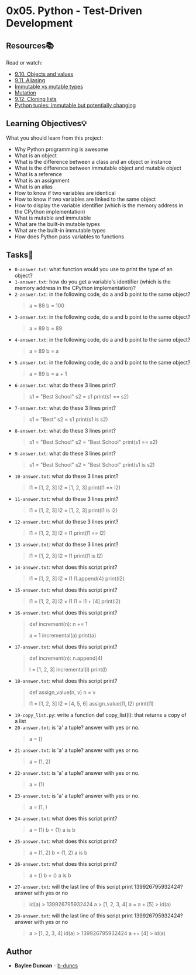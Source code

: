# 0x05. Python - Test-Driven Development

## Resources:books:
Read or watch:
* [9.10. Objects and values](https://intranet.hbtn.io/rltoken/QviwZH0soAr7Muv_aH3g0g)  
* [9.11. Aliasing](https://intranet.hbtn.io/rltoken/0UzI_Te4hnqxpvwWFn2KKA)  
* [Immutable vs mutable types](https://intranet.hbtn.io/rltoken/YKkVykUr-p4BogE28hym-A)
* [Mutation](https://intranet.hbtn.io/rltoken/if0lOY9EiG_pAQNoF7TSnA)  
* [9.12. Cloning lists](https://intranet.hbtn.io/rltoken/pTtyIhiRFDoTNBKAfG65Bg)  
* [Python tuples: immutable but potentially changing](https://intranet.hbtn.io/rltoken/JTKb3-UE9d-TFHYcatbNSA)
  
## Learning Objectives:bulb:
What you should learn from this project:

* Why Python programming is awesome
* What is an object
* What is the difference between a class and an object or instance
* What is the difference between immutable object and mutable object
* What is a reference
* What is an assignment
* What is an alias
* How to know if two variables are identical
* How to know if two variables are linked to the same object
* How to display the variable identifier (which is the memory address in the CPython implementation)
* What is mutable and immutable
* What are the built-in mutable types
* What are the built-in immutable types
* How does Python pass variables to functions  

## Tasks:notebook:  

* `0-answer.txt`: what function would you use to print the type of an object? 
* `1-answer.txt`: how do you get a variable's identifier (which is the memory address in the CPython implementation)? 
* `2-answer.txt`: in the following code, do a and b point to the same object?
    > a = 89
    > b = 100
* `3-answer.txt`: in the following code, do a and b point to the same object?
    > a = 89
    > b = 89
* `4-answer.txt`: in the following code, do a and b point to the same object?
    > a = 89
    > b = a
* `5-answer.txt`: in the following code, do a and b point to the same object?
    > a = 89
    > b = a + 1
* `6-answer.txt`: what do these 3 lines print?
    > s1 = "Best School"
    > s2 = s1
    > print(s1 == s2)
* `7-answer.txt`: what do these 3 lines print?
    > s1 = "Best"
    > s2 = s1
    > print(s1 is s2)
* `8-answer.txt`: what do these 3 lines print?
    > s1 = "Best School"
    > s2 = "Best School"
    > print(s1 == s2)
* `9-answer.txt`: what do these 3 lines print?
    > s1 = "Best School"
    > s2 = "Best School"
    > print(s1 is s2)
* `10-answer.txt`: what do these 3 lines print?
    > l1 = [1, 2, 3]
    > l2 = [1, 2, 3]
    > print(l1 == l2)
* `11-answer.txt`: what do these 3 lines print?
    > l1 = [1, 2, 3]
    > l2 = [1, 2, 3]
    > print(l1 is l2)
* `12-answer.txt`: what do these 3 lines print?
    > l1 = [1, 2, 3]
    > l2 = l1
    > print(l1 == l2)
* `13-answer.txt`: what do these 3 lines print?
    > l1 = [1, 2, 3]
    > l2 = l1
    > print(l1 is l2)
* `14-answer.txt`: what does this script print?
    > l1 = [1, 2, 3]
    > l2 = l1
    > l1.append(4)
    > print(l2)
* `15-answer.txt`: what does this script print?
    > l1 = [1, 2, 3]
    > l2 = l1
    > l1 = l1 + [4]
    > print(l2)
* `16-answer.txt`: what does this script print?
    > def increment(n):
    >   n += 1
    >
    > a = 1
    > incremental(a)
    > print(a)
* `17-answer.txt`: what does this script print?
    > def increment(n):
    >   n.append(4)
    >
    > l = [1, 2, 3]
    > incremental(l)
    > print(l)
* `18-answer.txt`: what does this script print?
    > def assign_value(n, v)
    >   n = v
    >
    > l1 = [1, 2, 3]
    > l2 = [4, 5, 6]
    > assign_value(l1, l2)
    > print(l1)
* `19-copy_list.py`: write a function def copy_list(l): that returns a copy of a list  
* `20-answer.txt`: is 'a' a tuple? answer with yes or no.
    > a = ()
* `21-answer.txt`: is 'a' a tuple? answer with yes or no.
    > a = (1, 2)
* `22-answer.txt`: is 'a' a tuple? answer with yes or no.
    > a = (1)
* `23-answer.txt`: is 'a' a tuple? answer with yes or no.
    > a = (1, )
* `24-answer.txt`: what does this script print?
    > a = (1)
    > b = (1)
    > a is b
* `25-answer.txt`: what does this script print?
    > a = (1, 2)
    > b = (1, 2)
    > a is b
* `26-answer.txt`: what does this script print?
    > a = ()
    > b = ()
    > a is b
* `27-answer.txt`: will the last line of this script print 139926795932424? answer with yes or no
    > id(a)
        > 139926795932424
    > a
        > [1, 2, 3, 4]
    > a = a + [5]
        > id(a)
* `28-answer.txt`: will the last line of this script print 139926795932424? answer with yes or no
    > a
        > [1, 2, 3, 4]
    > id(a)
        > 139926795932424
    > a += [4]
        > id(a)


## Author
* **Baylee Duncan** - [b-duncs](https://github.com/b-duncs)
